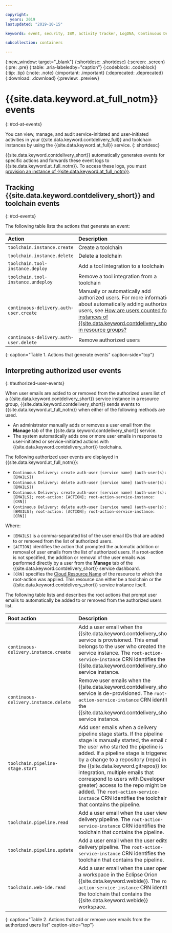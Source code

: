 ```yaml
---

copyright:
  years: 2019
lastupdated: "2019-10-15"

keywords: event, security, IBM, activity tracker, LogDNA, Continuous Delivery

subcollection: containers

---
```


{:new_window: target="_blank"}
{:shortdesc: .shortdesc}
{:screen: .screen}
{:pre: .pre}
{:table: .aria-labeledby="caption"}
{:codeblock: .codeblock}
{:tip: .tip}
{:note: .note}
{:important: .important}
{:deprecated: .deprecated}
{:download: .download}
{:preview: .preview}

# {{site.data.keyword.at_full_notm}} events
{: #cd-at-events}

You can view, manage, and audit service-initiated and user-initiated activities in your {{site.data.keyword.contdelivery_full}} and toolchain instances by using the {{site.data.keyword.at_full}} service.
{: shortdesc}

{{site.data.keyword.contdelivery_short}} automatically generates events for specific actions and forwards these event logs to {{site.data.keyword.at_full_notm}}. To access these logs, you must [provision an instance of {{site.data.keyword.at_full_notm}}](/docs/Activity-Tracker-with-LogDNA?topic=logdnaat-getting-started).

## Tracking {{site.data.keyword.contdelivery_short}} and toolchain events
{: #cd-events}

The following table lists the actions that generate an event:

| Action | Description | 
|:-----------------|:-----------------|
| `toolchain.instance.create` | Create a toolchain | 
| `toolchain.instance.delete` | Delete a toolchain |
| `toolchain.tool-instance.deploy` | Add a tool integration to a toolchain |
| `toolchain.tool-instance.undeploy` | Remove a tool integration from a toolchain |
| `continuous-delivery.auth-user.create` | Manually or automatically add authorized users. For more information about automatically adding authorized users, see [How are users counted for instances of {{site.data.keyword.contdelivery_short}} in resource groups?](/docs/ContinuousDelivery?topic=ContinuousDelivery-limitations_usage#how-are-users-counted-for-instances-of-continuous-delivery-in-resource-groups-) |
| `continuous-delivery.auth-user.delete` | Remove authorized users |
{: caption="Table 1. Actions that generate events" caption-side="top"}

## Interpreting authorized user events
{: #authorized-user-events}

When user emails are added to or removed from the authorized users list of a {{site.data.keyword.contdelivery_short}} service instance in a resource group, {{site.data.keyword.contdelivery_short}} sends events to {{site.data.keyword.at_full_notm}} when either of the following methods are used.

* An administrator manually adds or removes a user email from the **Manage** tab of the {{site.data.keyword.contdelivery_short}} service.
* The system automatically adds one or more user emails in response to user-initiated or service-initiated actions with {{site.data.keyword.contdelivery_short}} toolchains.

The following authorized user events are displayed in {{site.data.keyword.at_full_notm}}:

* `Continuous Delivery: create auth-user [service name] (auth-user(s): [EMAILS])`
* `Continuous Delivery: delete auth-user [service name] (auth-user(s): [EMAILS])`
* `Continuous Delivery: create auth-user [service name] (auth-user(s): [EMAILS]; root-action: [ACTION]; root-action-service-instance: [CRN])`
* `Continuous Delivery: delete auth-user [service name] (auth-user(s): [EMAILS]; root-action: [ACTION]; root-action-service-instance: [CRN])`

Where:

* `[EMAILS]` is a comma-separated list of the user email IDs that are added to or removed from the list of authorized users.
* `[ACTION]` identifies the action that prompted the automatic addition or removal of user emails from the list of authorized users. If a root-action is not specified, the addition or removal of the user emails was performed directly by a user from the **Manage** tab of the {{site.data.keyword.contdelivery_short}} service dashboard.
* `[CRN]` specifies the [Cloud Resource Name](/docs/resources?topic=resources-crn) of the resource to which the root-action was applied. This resource can either be a toolchain or the {{site.data.keyword.contdelivery_short}} service instance itself.

The following table lists and describes the root actions that prompt user emails to automatically be added to or removed from the authorized users list.

| Root action | Description | 
|:-----------------|:-----------------|
| `continuous-delivery.instance.create` | Add a user email when the {{site.data.keyword.contdelivery_short}} service is provisioned. This email belongs to the user who created the service instance. The `root-action-service-instance` CRN identifies the {{site.data.keyword.contdelivery_short}} service instance.   | 
| `continuous-delivery.instance.delete` | Remove user emails when the {{site.data.keyword.contdelivery_short}} service is de-provisioned. The `root-action-service-instance` CRN identifies the {{site.data.keyword.contdelivery_short}} service instance. |
| `toolchain.pipeline-stage.start` | Add user emails when a delivery pipeline stage starts. If the pipeline stage is manually started, the email of the user who started the pipeline is added. If a pipeline stage is triggered by a change to a repository (repo) in the {{site.data.keyword.gitrepos}} tool integration, multiple emails that correspond to users with Developer (or greater) access to the repo might be added. The `root-action-service-instance` CRN identifies the toolchain that contains the pipeline. |
| `toolchain.pipeline.read` | Add a user email when the user views a delivery pipeline. The `root-action-service-instance` CRN identifies the toolchain that contains the pipeline.  |
| `toolchain.pipeline.update` | Add a user email when the user edits a delivery pipeline. The `root-action-service-instance` CRN identifies the toolchain that contains the pipeline.  |
| `toolchain.web-ide.read` | Add a user email when the user opens a workspace in the Eclipse Orion {{site.data.keyword.webide}}. The `root-action-service-instance` CRN identifies the toolchain that contains the {{site.data.keyword.webide}} workspace. |
{: caption="Table 2. Actions that add or remove user emails from the authorized users list" caption-side="top"}
